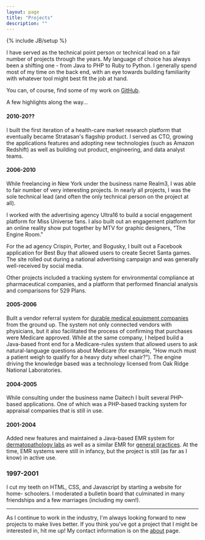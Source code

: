 ```yaml
---
layout: page
title: "Projects"
description: ""
---
```

{% include JB/setup %}

I have served as the technical point person or technical lead on a fair number
of projects through the years. My language of choice has always been a shifting
one - from Java to PHP to Ruby to Python. I generally spend most of my time on
the back end, with an eye towards building familiarity with whatever tool might
best fit the job at hand.

You can, of course, find some of my work on [GitHub](http://github.com/briandailey).

<p class="lead">A few highlights along the way...</p>

#### 2010-20??

I built the first iteration of a health-care market research platform that
eventually became Stratasan's flagship product. I served as CTO, growing the
applications features and adopting new technologies (such as Amazon Redshift)
as well as building out product, engineering, and data analyst teams.

#### 2006-2010

While freelancing in New York under the business name Realm3, I was able to
fair number of very interesting projects. In nearly all projects, I was the
sole technical lead (and often the only technical person on the project
at all).

I worked with the advertising agency Ultra16 to build a social engagement
platform for Miss Universe fans. I also built out an engagement platform for an
online reality show put together by MTV for graphic designers, "The Engine
Room."

For the ad agency Crispin, Porter, and Bogusky, I built out a Facebook
application for Best Buy that allowed users to create Secret Santa games. The
site rolled out during a national advertising campaign and was generally
well-received by social media.

Other projects included a tracking system for environmental compliance at
pharmaceutical companies, and a platform that performed financial analysis
and comparisons for 529 Plans.

#### 2005-2006

Built a vendor referral system for [durable medical equipment
companies](http://en.wikipedia.org/wiki/Durable_medical_equipment) from the
ground up. The system not only connected vendors with physicians, but it also
facilitated the process of confirming that purchases were Medicare approved.
While at the same company, I helped build a Java-based front end for a
Medicare-rules system that allowed users to ask natural-language questions
about Medicare (for example, "How much must a patient weigh to qualify for a
heavy duty wheel chair?"). The engine driving the knowledge based was a
technology licensed from Oak Ridge National Laboratories.

#### 2004-2005

While consulting under the business name Daitech I built several PHP-based
applications. One of which was a PHP-based tracking system for appraisal
companies that is still in use.

#### 2001-2004

Added new features and maintained a Java-based EMR system for [dermatopathology labs](http://www.hypercharts.com/hyperpath.net/)
as well as a similar EMR for [general practices](http://hypercharts.com/). At
the time, EMR systems were still in infancy, but the project is still (as far
as I know) in active use.


### 1997-2001

I cut my teeth on HTML, CSS, and Javascript by starting a website for home-
schoolers. I moderated a bulletin board that culminated in many friendships
and a few marriages (including my own!).

------

As I continue to work in the industry, I'm always looking forward to new
projects to make lives better. If you think you've got a project that I might
be interested in, hit me up! My contact information is on the
[about](/about.html) page.
